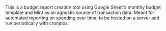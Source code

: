 This is a budget report creation tool using Google Sheet's monthly budget template and Mint as an agnostic source of transaction data.
Meant for automated reporting on spending over time, to be hosted on a server and run periodically with cronjobs.
